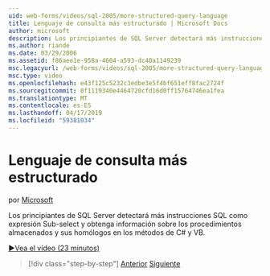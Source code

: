 ```yaml
---
uid: web-forms/videos/sql-2005/more-structured-query-language
title: Lenguaje de consulta más estructurado | Microsoft Docs
author: microsoft
description: Los principiantes de SQL Server detectará más instrucciones SQL como expresión Sub-select y obtenga información sobre los procedimientos almacenados y sus homólogos en los métodos de C# y VB.
ms.author: riande
ms.date: 03/29/2006
ms.assetid: f86aee1e-958a-4604-a593-dc40a1149239
msc.legacyurl: /web-forms/videos/sql-2005/more-structured-query-language
msc.type: video
ms.openlocfilehash: e43f125c5232c3edbe3e5f4bf651eff8fac2724f
ms.sourcegitcommit: 0f1119340e4464720cfd16d0ff15764746ea1fea
ms.translationtype: MT
ms.contentlocale: es-ES
ms.lasthandoff: 04/17/2019
ms.locfileid: "59381034"
---
```

# <a name="more-structured-query-language"></a>Lenguaje de consulta más estructurado

por [Microsoft](https://github.com/microsoft)

Los principiantes de SQL Server detectará más instrucciones SQL como expresión Sub-select y obtenga información sobre los procedimientos almacenados y sus homólogos en los métodos de C# y VB.

[&#9654;Vea el vídeo (23 minutos)](https://channel9.msdn.com/Blogs/ASP-NET-Site-Videos/more-structured-query-language)

> [!div class="step-by-step"]
> [Anterior](manipulating-database-data.md)
> [Siguiente](understanding-security-and-network-connectivity.md)
